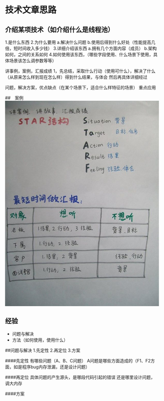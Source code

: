 # 技术文章思路

## 介绍某项技术（如介绍什么是线程池）
1.是什么东西
2.为什么要用
 a.解决什么问题 
 b.使用后得到什么好处（性能提高几倍，短时间收入多少钱）
3.详细介绍该东西
 a.拥有几个方面内容（成员）
 b.架构如何，之间的关系如何
4.如何使用该东西，（哪些字段使用、什么场景下使用，具体场景该怎么调参数等等）


讲事例，案例，汇报成绩
1，先总结，采取什么行动（使用可什么），解决了什么（从原来怎么样到现在怎么样）得到什么结果，与体会 然后再具体详细经过

问题，解决方案，优点缺点（在某个场景下，适合什么样特征的场景）
重点应用


##　案例
![](/assets/图片1.png)

## 经验
* 问题与解决
* 方法（如何使用，使用什么）

##问题与解决
1.先定性
2.再定位
3.方案


####先定性
有哪些问题（A、B、C问题）
A问题是哪些方面造成的（F1、F2方面，如是程序bug内存泄漏，还是设计问题）

####再定位
具体问题的产生源头，是哪段代码引起的错误
还是哪里设计问题，调大内存


####方案






